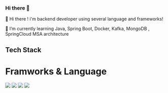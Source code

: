 ### Hi there 👋

👋 Hi there ! i'm backend developer using several language and frameworks!

🌱 I’m currently learning Java, Spring Boot, Docker, Kafka, MongoDB , SpringCloud MSA architecture

## Tech Stack 

# Framworks & Language

<img src="https://img.shields.io/badge/Spring Cloud-6DB33F?style=flat-square&logo=Spring&logoColor=white"/> <img src="https://img.shields.io/badge/RxJava-B7178C?style=flat-square&logo=Reactivex&logoColor=white"/>  <img src="https://img.shields.io/badge/Java-007396?style=flat-square&logo=Java&logoColor=white"/> <img src="https://img.shields.io/badge/Spring-6DB33F?style=flat-square&logo=Spring&logoColor=white"/>
